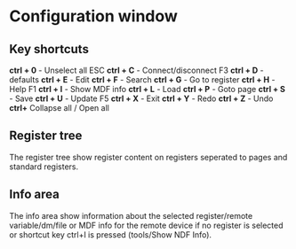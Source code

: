 # Configuration window

## Key shortcuts

**ctrl + 0**  - Unselect all            ESC
**ctrl + C**  - Connect/disconnect      F3
**ctrl + D**  - defaults
**ctrl + E**  - Edit
**ctrl + F**  - Search
**ctrl + G**  - Go to register
**ctrl + H**  - Help                    F1
**ctrl + I**  - Show MDF info
**ctrl + L**  - Load
**ctrl + P**  - Goto page
**ctrl + S**  - Save
**ctrl + U**  - Update                  F5
**ctrl + X**  - Exit
**ctrl + Y**  - Redo
**ctrl + Z**  - Undo
**ctrl+**      Collapse all / Open all


## Register tree

The register tree show register content on registers seperated to pages and standard registers.

## Info area

The info area show information about the selected register/remote variable/dm/file or MDF info for the remote device if no register is selected or shortcut key ctrl+I is pressed (tools/Show NDF Info).